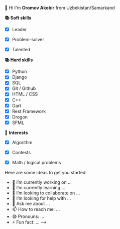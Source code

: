 👋 Hi I'm **Oromov Akobir** from Uzbekistan/Samarkand 




**📚 Soft skills**
 - [x] Leader
 - [x] Problem-solver
 - [x] Talented
 
 
 **📚 Hard skills**
 - [x] Python
 - [x] Django 
 - [x] SQL
 - [x] Git / Github
 - [x] HTML / CSS 
 - [x] C++
 - [x] Dart
 - [x] Rest Framework
 - [x] Drogon
 - [x] SFML

🚀 **Interests**
 - [x] Algorithm
 - [x] Contests
 - [x] Math / logical problems




Here are some ideas to get you started:

- 🔭 I’m currently working on ...
- 🌱 I’m currently learning ...
- 👯 I’m looking to collaborate on ...
- 🤔 I’m looking for help with ...
- 💬 Ask me about ...
- 📫 How to reach me: ...
- 😄 Pronouns: ...
- ⚡ Fun fact: ...
-->
